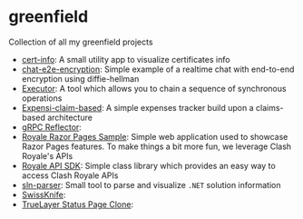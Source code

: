 # greenfield
Collection of all my greenfield projects

- [cert-info](https://github.com/antoniovalentini/greenfield-net/tree/main/src/CertInfo): A small utility app to visualize certificates info
- [chat-e2e-encryption](https://github.com/antoniovalentini/greenfield-net/tree/main/src/DiffieHellman): Simple example of a realtime chat with end-to-end encryption using diffie-hellman
- [Executor](https://github.com/antoniovalentini/greenfield-net/tree/main/src/Executor): A tool which allows you to chain a sequence of synchronous operations
- [Expensi-claim-based](https://github.com/antoniovalentini/greenfield-net/tree/main/src/ExpensiClaimsBased): A simple expenses tracker build upon a claims-based architecture
- [gRPC Reflector](https://github.com/antoniovalentini/greenfield-net/tree/main/src/GrpcReflector):
- [Royale Razor Pages Sample](https://github.com/antoniovalentini/greenfield-net/tree/main/src/RazorSample): Simple web application used to showcase Razor Pages features. To make things a bit more fun, we leverage Clash Royale's APIs
- [Royale API SDK](https://github.com/antoniovalentini/greenfield-net/tree/main/src/RoyaleSdk): Simple class library which provides an easy way to access Clash Royale APIs
- [sln-parser](https://github.com/antoniovalentini/greenfield-net/tree/main/src/sln-parser): Small tool to parse and visualize `.NET` solution information
- [SwissKnife](https://github.com/antoniovalentini/greenfield-net/tree/main/src/Swissknife):
- [TrueLayer Status Page Clone](https://github.com/antoniovalentini/greenfield-net/tree/main/src/TrueLayerStatusPage): 

